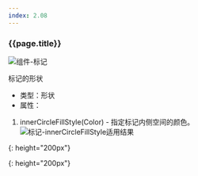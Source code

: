 ```yaml
---
index: 2.08
---
```

### {{page.title}}
![组件-标记][marker-01]

标记的形状
- 类型：形状
- 属性：
1. innerCircleFillStyle(Color) - 指定标记内侧空间的颜色。
![标记-innerCircleFillStyle适用结果][marker-02]



[marker-01]: {{site.baseurl}}/assets/components/marker-01.png
{: height="200px"}

[marker-02]: {{site.baseurl}}/assets/components/marker-02.png
{: height="200px"}
